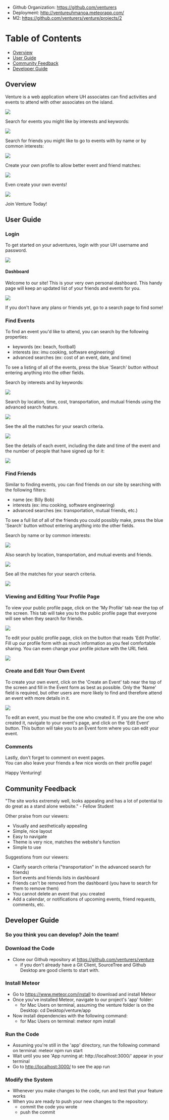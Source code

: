 * Github Organization: <https://github.com/venturers>
* Deployment: <http://ventureuhmanoa.meteorapp.com/>
* M2: <https://github.com/venturers/venture/projects/2>

# Table of Contents

* [Overview](#overview)
* [User Guide](#user-guide)
* [Community Feedback](#community-feedback)
* [Developer Guide](#developer-guide)

## Overview

Venture is a web application where UH associates can find activities and events to attend with other associates on the island.

![](images/venture-final-landing.png)

Search for events you might like by interests and keywords:

![](images/venture-final-event-search.png)

Search for friends you might like to go to events with by name or by common interests:

![](images/venture-final-friend-search.png)

Create your own profile to allow better event and friend matches:

![](images/venture-final-profile-edit.png)

Even create your own events!

![](images/venture-final-create-event.png)

Join Venture Today!

## User Guide

### Login

To get started on your adventures, login with your UH username and password.

![](images/venture-final-landing.png)

#### Dashboard

Welcome to our site!
This is your very own personal dashboard.
This handy page will keep an updated list of your friends and events for you.

![](images/venture-final-dashboard.png)

If you don't have any plans or friends yet, go to a search page to find some!

### Find Events

To find an event you'd like to attend, you can search by the following properties:
 - keywords (ex: beach, football)
 - interests (ex: imu cooking, software engineering)
 - advanced searches (ex: cost of an event, date, and time)

To see a listing of all of the events, press the blue 'Search' button without entering anything into the other fields.

Search by interests and by keywords:

![](images/venture-final-event-search.png)

Search by location, time, cost, transportation, and mutual friends using the advanced search feature.

![](images/venture-final-events-advanced-search.png)

See the all the matches for your search criteria.

![](images/venture-final-event-results.png)

See the details of each event, including the date and time of the event and the number of people that have signed up for it:

![](images/venture-final-event-page.png)

### Find Friends

Similar to finding events, you can find friends on our site by searching with the following filters:
 - name (ex: Billy Bob)
 - interests (ex: imu cooking, software engineering)
 - advanced searches (ex: transportation, mutual friends, etc.)

 To see a full list of all of the friends you could possibly make, press the blue 'Search' button without entering anything into the other fields.

Search by name or by common interests:

![](images/venture-final-friend-search.png)

Also search by location, transportation, and mutual events and friends.

![](images/venture-final-friend-advanced-search.png)

See all the matches for your search criteria.

![](images/venture-final-friend-results.png)

### Viewing and Editing Your Profile Page

To view your public profile page, click on the 'My Profile' tab near the top of the screen.  This tab will take you to the public profile page that everyone will see when they search for friends.  

![](images/venture-final-profile-page.png)

To edit your public profile page, click on the button that reads 'Edit Profile'.  Fill up our profile form with as much information as you feel comfortable sharing.  You can even change your profile picture with the URL field.

![](images/venture-final-profile-edit.png)


### Create and Edit Your Own Event

To create your own event, click on the 'Create an Event' tab near the top of the screen and fill in the Event form as best as possible.  Only the 'Name' field is required, but other users are more likely to find and therefore attend an event with more details in it.

![](images/venture-final-create-event.png)

To edit an event, you must be the one who created it.  If you are the one who created it, navigate to your event's page, and click on the 'Edit Event' button.  This button will take you to an Event form where you can edit your event.

### Comments

Lastly, don't forget to comment on event pages.  
You can also leave your friends a few nice words on their profile page!

Happy Venturing!

## Community Feedback

"The site works extremely well, looks appealing and has a lot of potential to do great as a stand alone website." - Fellow Student

Other praise from our viewers:
- Visually and aesthetically appealing
- Simple, nice layout
- Easy to navigate
- Theme is very nice, matches the website's function
- Simple to use

Suggestions from our viewers:
- Clarify search criteria ("transportation" in the advanced search for friends)
- Sort events and friends lists in dashboard
- Friends can't be removed from the dashboard (you have to search for them to remove them)
- You cannot delete an event that you created
- Add a calendar, or notifications of upcoming events, friend requests, comments, etc.

## Developer Guide

### So you think you can develop? Join the team!

### Download the Code

* Clone our Github repository at <https://github.com/venturers/venture>
  - if you don't already have a Git Client, SourceTree and Github Desktop are good clients to start with.

### Install Meteor

* Go to <https://www.meteor.com/install> to download and install Meteor
* Once you've installed Meteor, navigate to our project's 'app' folder:
  - for Mac Users on terminal, assuming the venture folder is on the Desktop: cd Desktop/venture/app
* Now install dependencies with the following command:
  - for Mac Users on terminal: meteor npm install

### Run the Code
* Assuming you're still in the 'app' directory, run the following command on terminal: meteor npm run start
* Wait until you see 'App running at: http://localhost:3000/' appear in your terminal
* Go to <http://localhost:3000/> to see the app run

### Modify the System
* Whenever you make changes to the code, run and test that your feature works
* When you are ready to push your new changes to the repository:
  - commit the code you wrote
  - push the commit
